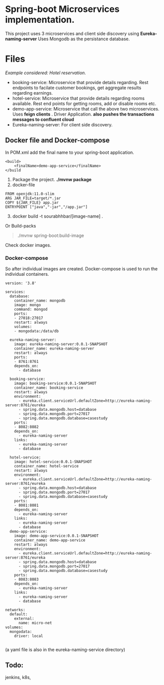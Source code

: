 # Spring-boot Microservices implementation.

This project uses 3 microservices and client side discovery using **Eureka-naming-server** 
Uses Mongodb as the persistance database.


# Files
*Example considered: Hotel reservation.*  
- booking-service: Microservice that provide details regarding. Rest endpoints to facilate customer bookings, get aggregate results regarding earnings.  
- hotel-service: Microservice that provide details regarding rooms available. Rest end points for getting rooms, add or disable rooms etc.  
- demo-app-service: Microservice that call the above two microservices. Uses **feign clients** . Driver Application.  **also pushes the transactions messages to confluent cloud**
- Eureka-naming-server: For client side discovery.  
## Docker file and Docker-compose

In POM.xml add the final name to your spring-boot application.
```
<build>
	<finalName>demo-app-service</finalName>
</build
```
1. Package the project. **./mvnw package**
2. docker-file
```
FROM openjdk:11.0-slim
ARG JAR_FILE=target/*.jar
COPY ${JAR_FILE} app.jar
ENTRYPOINT ["java","-jar","/app.jar"]
```
3. docker build -t sourabhhbar/[image-name] .

Or Build-packs
> ./mvnw spring-boot:build-image   

Check docker images.
### Docker-compose
So after individual images are created. Docker-compose is used to run the individual containers.  
```
version: '3.8'

services:
  database:
    container_name: mongodb
    image: mongo
    command: mongod
    ports:
    - 27018:27017
    restart: always
    volumes:
    - mongodata:/data/db

  eureka-naming-server:
    image: eureka-naming-server:0.0.1-SNAPSHOT
    container_name: eureka-naming-server
    restart: always
    ports:
    - 8761:8761
    depends_on:
      - database

  booking-service:
    image: booking-service:0.0.1-SNAPSHOT
    container_name: booking-service
    restart: always
    environment:
      - eureka.client.serviceUrl.defaultZone=http://eureka-naming-server:8761/eureka
      - spring.data.mongodb.host=database
      - spring.data.mongodb.port=27017
      - spring.data.mongodb.database=casestudy
    ports:
    - 8082:8082
    depends_on:
      - eureka-naming-server
    links:
      - eureka-naming-server
      - database

  hotel-service:
    image: hotel-service:0.0.1-SNAPSHOT
    container_name: hotel-service
    restart: always
    environment:
      - eureka.client.serviceUrl.defaultZone=http://eureka-naming-server:8761/eureka
      - spring.data.mongodb.host=database
      - spring.data.mongodb.port=27017
      - spring.data.mongodb.database=casestudy
    ports:
    - 8081:8081
    depends_on:
      - eureka-naming-server
    links:
      - eureka-naming-server
      - database
  demo-app-service:
    image: demo-app-service:0.0.1-SNAPSHOT
    container_name: demo-app-service
    restart: always
    environment:
      - eureka.client.serviceUrl.defaultZone=http://eureka-naming-server:8761/eureka
      - spring.data.mongodb.host=database
      - spring.data.mongodb.port=27017
      - spring.data.mongodb.database=casestudy
    ports:
    - 8083:8083
    depends_on:
      - eureka-naming-server
    links:
      - eureka-naming-server
      - database

networks:
  default:
    external:
      name: micro-net
volumes:
  mongodata:
    driver: local
    

```
(a yaml file is also in the eureka-naming-service directory)


## Todo:
 jenkins, k8s, 

